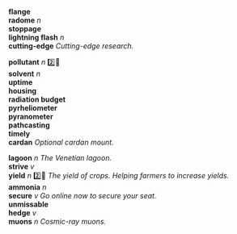 

__flange__  
__radome__ _n_  
__stoppage__  
__lightning flash__ _n_  
__cutting-edge__ _Cutting-edge research._  

__pollutant__ _n_ :two::hammer:  
__solvent__ _n_  
__uptime__  
__housing__  
__radiation budget__  
__pyrheliometer__  
__pyranometer__  
__pathcasting__  
__timely__  
__cardan__ _Optional cardan mount._  

__lagoon__ _n_ _The Venetian lagoon._  
__strive__ _v_  
__yield__ _n_ :two::hammer: _The yield of crops._ _Helping farmers to increase yields._  
__ammonia__ _n_  
__secure__ _v_ _Go online now to secure your seat._  
__unmissable__  
__hedge__ _v_  
__muons__ _n_ _Cosmic-ray muons._  
